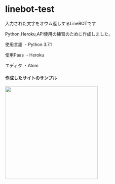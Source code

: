 # linebot-test

入力された文字をオウム返しするLineBOTです

Python,Heroku,API使用の練習のために作成しました。

使用言語
・Python 3.7.1

使用Paas
・Heroku

エディタ
・Atom

#### 作成したサイトのサンプル
<img src="https://i.imgur.com/sw7yQFh.jpg" width="300" height="300">
